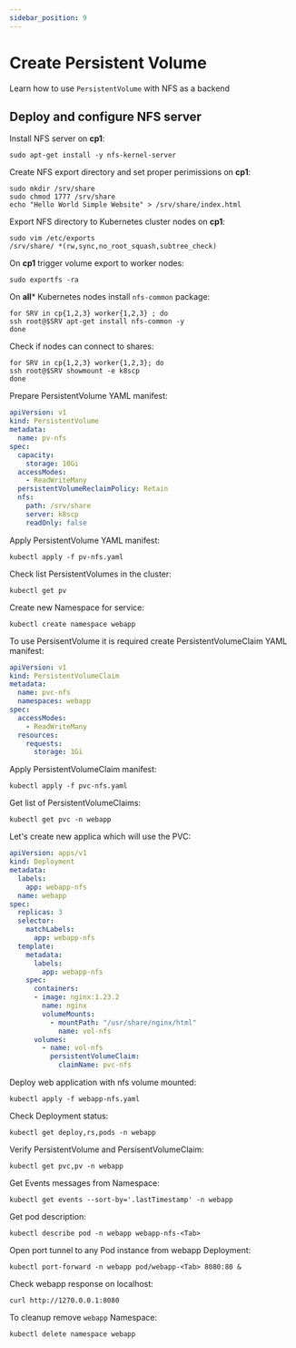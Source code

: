 ```yaml
---
sidebar_position: 9
---
```


# Create Persistent Volume

Learn how to use `PersistentVolume` with NFS as a backend

## Deploy and configure NFS server

Install NFS server on **cp1**:

```shell
sudo apt-get install -y nfs-kernel-server
```

Create NFS export directory and set proper perimissions on **cp1**:

```shell
sudo mkdir /srv/share
sudo chmod 1777 /srv/share
echo "Hello World Simple Website" > /srv/share/index.html
```

Export NFS directory to Kubernetes cluster nodes on **cp1**:

```shell
sudo vim /etc/exports
/srv/share/ *(rw,sync,no_root_squash,subtree_check)
```

On **cp1** trigger volume export to worker nodes:

```shell
sudo exportfs -ra
```

On **all*** Kubernetes nodes install `nfs-common` package:

```shell
for SRV in cp{1,2,3} worker{1,2,3} ; do
ssh root@$SRV apt-get install nfs-common -y
done
```

Check if nodes can connect to shares:

```shell
for SRV in cp{1,2,3} worker{1,2,3}; do
ssh root@$SRV showmount -e k8scp
done
```

Prepare PersistentVolume YAML manifest:

```yaml title="pv-nfs.yaml"
apiVersion: v1
kind: PersistentVolume
metadata:
  name: pv-nfs
spec:
  capacity:
    storage: 10Gi
  accessModes:
    - ReadWriteMany
  persistentVolumeReclaimPolicy: Retain
  nfs:
    path: /srv/share
    server: k8scp
    readOnly: false
```

Apply PersistentVolume YAML manifest:

```shell
kubectl apply -f pv-nfs.yaml
```

Check list PersistentVolumes in the cluster:

```shell
kubectl get pv
```

Create new Namespace for service:

```shell
kubectl create namespace webapp
```

To use PersisentVolume it is required create PersistentVolumeClaim YAML manifest:

```yaml title="pvc-nfs.yaml"
apiVersion: v1
kind: PersistentVolumeClaim
metadata:
  name: pvc-nfs
  namespaces: webapp
spec:
  accessModes:
    - ReadWriteMany
  resources:
    requests:
      storage: 1Gi
```

Apply PersistentVolumeClaim manifest:

```shell
kubectl apply -f pvc-nfs.yaml
```

Get list of PersistentVolumeClaims:

```shell
kubectl get pvc -n webapp
```

Let's create new applica which will use the PVC:


```yaml title="deploy-webapp-nfs.yaml"
apiVersion: apps/v1
kind: Deployment
metadata:
  labels:
    app: webapp-nfs
  name: webapp
spec:
  replicas: 3
  selector:
    matchLabels:
      app: webapp-nfs
  template:
    metadata:
      labels:
        app: webapp-nfs
    spec:
      containers:
      - image: nginx:1.23.2
        name: nginx
        volumeMounts:
          - mountPath: "/usr/share/nginx/html"
            name: vol-nfs
      volumes:
        - name: vol-nfs
          persistentVolumeClaim:
            claimName: pvc-nfs
```

Deploy web application with nfs volume mounted:

```shell
kubectl apply -f webapp-nfs.yaml
```

Check Deployment status:

```shell
kubectl get deploy,rs,pods -n webapp
```

Verify PersistentVolume and PersisentVolumeClaim:

```shell
kubectl get pvc,pv -n webapp
```

Get Events messages from Namespace:

```shell
kubectl get events --sort-by='.lastTimestamp' -n webapp
```

Get pod description:

```shell
kubectl describe pod -n webapp webapp-nfs-<Tab>
```

Open port tunnel to any Pod instance from webapp Deployment:

```shell
kubectl port-forward -n webapp pod/webapp-<Tab> 8080:80 &
```

Check webapp response on localhost:

```shell
curl http://1270.0.0.1:8080
```

To cleanup remove `webapp` Namespace:

```shell
kubectl delete namespace webapp
```
